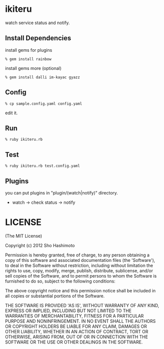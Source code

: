 ikiteru
=======
watch service status and notify.


Install Dependencies
--------------------

install gems for plugins

    % gem install rainbow

install gems more (optional)

    % gem install dalli im-kayac gyazz


Config
------

    % cp sample.config.yaml config.yaml

edit it.


Run
---

    % ruby ikiteru.rb


Test
----

    % ruby ikiteru.rb test.config.yaml

Plugins
-------

you can put plugins in "plugin/(watch|notify)" directory.

* watch -> check status -> notify


LICENSE
=======
(The MIT License)

Copyright (c) 2012 Sho Hashimoto

Permission is hereby granted, free of charge, to any person obtaining
a copy of this software and associated documentation files (the
'Software'), to deal in the Software without restriction, including
without limitation the rights to use, copy, modify, merge, publish,
distribute, sublicense, and/or sell copies of the Software, and to
permit persons to whom the Software is furnished to do so, subject to
the following conditions:

The above copyright notice and this permission notice shall be
included in all copies or substantial portions of the Software.

THE SOFTWARE IS PROVIDED 'AS IS', WITHOUT WARRANTY OF ANY KIND,
EXPRESS OR IMPLIED, INCLUDING BUT NOT LIMITED TO THE WARRANTIES OF
MERCHANTABILITY, FITNESS FOR A PARTICULAR PURPOSE AND NONINFRINGEMENT.
IN NO EVENT SHALL THE AUTHORS OR COPYRIGHT HOLDERS BE LIABLE FOR ANY
CLAIM, DAMAGES OR OTHER LIABILITY, WHETHER IN AN ACTION OF CONTRACT,
TORT OR OTHERWISE, ARISING FROM, OUT OF OR IN CONNECTION WITH THE
SOFTWARE OR THE USE OR OTHER DEALINGS IN THE SOFTWARE.